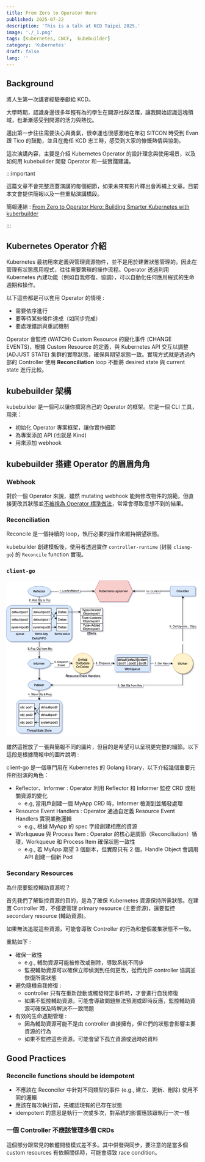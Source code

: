 ```yaml
---
title: From Zero to Operator Hero
published: 2025-07-22
description: 'This is a talk at KCD Taipei 2025.'
image: './_1.png'
tags: [Kubernetes, CNCF,  kubebuilder]
category: 'Kubernetes'
draft: false 
lang: ''
---
```


## Background 

將人生第一次講者經驗奉獻給 KCD。

大學時期，認識身邊很多年輕有為的學生在開源社群活躍，讓我開始認識這塊領域，也漸漸感受到開源的活力與熱忱。

邁出第一步往往需要決心與勇氣，很幸運也很感激地在年初 SITCON 時受到 Evan 跟 Tico 的鼓勵，並且在擔任 KCD 志工時，感受到大家的慷慨熱情與協助。

這次演講內容，主要是介紹 Kubernetes Operator 的設計理念與使用場景，以及如何用 kubebuilder 開發 Operator 和一些實踐建議。

:::important

這篇文章不會完整涵蓋演講的每個細節，如果未來有影片釋出會再補上文章。目前本文會提供簡報以及一些重點演講橋段。

簡報連結 : [From Zero to Operator Hero: Building Smarter Kubernetes with kuberbuilder](https://docs.google.com/presentation/d/1Y-9srgk90juZL_BAMs7jatYophveKA-GhOxcpU7XG5I/edit?usp=sharing)

:::

## Kubernetes Operator 介紹

Kubernetes 最初用來定義與管理資源物件，並不是用於建置狀態管理的。因此在管理有狀態應用程式，往往需要繁瑣的操作流程。Operator 透過利用 Kubernetes 內建功能（例如自我修復、協調），可以自動化任何應用程式的生命週期和操作。

以下這些都是可以套用 Operator 的情境 :
- 需要依序進行
- 要等待某些條件達成（如同步完成）
- 要處理錯誤與重試機制

Operator 會監控 (WATCH) Custom Resource 的變化事件 (CHANGE EVENTS)，根據 Custom Resource 的定義，與 Kubernetes API 交互以調整 (ADJUST STATE) 集群的實際狀態，確保與期望狀態一致。實現方式就是透過內部的 Controller 使用 **Reconciliation** loop 不斷將 desired state 與 current state 進行比較。

## kubebuilder 架構

kubebuilder 是一個可以讓你撰寫自己的 Operator 的框架。它是一個 CLI 工具，用來：
- 初始化 Operator 專案框架，讓你實作細節
- 為專案添加 API (也就是 Kind)
- 用來添加 webhook

## kubebuilder 搭建 Operator 的眉眉角角

### Webhook

對於一個 Operator 來說，雖然 mutating webhook 能夠修改物件的規範，但直接更改其狀態並[不被視為 Operator 標準做法](https://book.kubebuilder.io/reference/admission-webhook)，常常會導致意想不到的結果。

### Reconciliation

Reconcile 是一個持續的 loop，執行必要的操作來維持期望狀態。

kubebuilder 創建模板後，使用者透過實作 `controller-runtime` (封裝 `clieng-go`) 的 `Reconcile` function 實現。

### `client-go`

![client-go](./kubernetes-client-go.png)

雖然這裡放了一張與簡報不同的圖片，但目的是希望可以呈現更完整的細節。以下這段是根據簡報中的圖片說明 : 

client-go 是一個專門用在 Kubernetes 的 Golang library，以下介紹幾個重要元件所扮演的角色：
- Reflector、Informer : Operator 利用 Reflector 和 Informer 監控 CRD 或相關資源的變化
    -  e.g, 當用戶創建一個 MyApp CRD 時，Informer 檢測到並觸發處理
- Resource Event Handlers : Operator 通過自定義 Resource Event Handlers 實現業務邏輯
    - e.g., 根據 MyApp 的 spec 字段創建相應的資源
- Workqueue 與 Process Item : Operator 的核心是調節（Reconciliation）循環，Workqueue 和 Process Item 確保狀態一致性
    - e.g., 若 MyApp 期望 3 個副本，但實際只有 2 個，Handle Object 會調用 API 創建一個新 Pod

### Secondary Resources

為什麼要監控輔助資源呢？

首先我們了解監控資源的目的，是為了確保 Kubernetes 資源保持所需狀態。在建置 Controller 時，不僅要管理 primary resource (主要資源)，還要監控 secondary resource (輔助資源)。

如果無法追蹤這些資源，可能會導致 Controller 的行為和整個叢集狀態不一致。

重點如下 : 

- 確保一致性
    - e.g., 輔助資源可能被修改或刪除，導致系統不同步
    - 監視輔助資源可以確保立即偵測到任何更改，從而允許 controller 協調並恢復所需狀態
- 避免隨機自我修復 : 
    - controller 只有在重新啟動或觸發特定事件時，才會進行自我修復
    - 如果不監控輔助資源，可能會導致問題無法預測或即時反應，監控輔助資源可確保及時解決不一致問題
- 有效的生命週期管理 : 
    - 因為輔助資源可能不是由 controller 直接擁有，但它們的狀態會影響主要資源的行為
    - 如果不監控這些資源，可能會留下孤立資源或過時的資料

## Good Practices

### Reconcile functions should be idempotent

- 不應該在 Reconciler 中針對不同類型的事件 (e.g., 建立、更新、刪除) 使用不同的邏輯
- 應該在每次執行前，先確認現有的已存在狀態
- idempotent 的意思是執行一次或多次，對系統的影響應該跟執行一次一樣

### 一個 Controller 不應該管理多個 CRDs

這個部分跟常見的軟體開發模式差不多。其中併發與同步，要注意的是當多個 custom resources 有依賴關係時，可能會導致 race condition。
